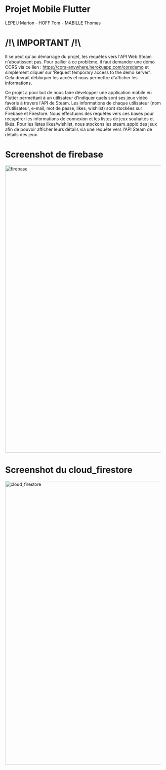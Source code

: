 # Projet Mobile Flutter
LEPEU Marion - HOFF Tom - MABILLE Thomas

# /!\ IMPORTANT /!\
Il se peut qu'au démarrage du projet, les requêtes vers l'API Web Steam n'aboutissent pas. Pour pallier à ce problème, il faut demander une démo CORS via ce lien : https://cors-anywhere.herokuapp.com/corsdemo et simplement cliquer sur 'Request temporary access to the demo server'. Cela devrait débloquer les accès et nous permettre d'afficher les informations.

Ce projet a pour but de nous faire développer une application mobile en Flutter permettant à un utilisateur d'indiquer quels sont ses jeux vidéo favoris à travers l'API de Steam. Les informations de chaque utilisateur (nom d'utilisateur, e-mail, mot de passe, likes, wishlist) sont stockées sur Firebase et Firestore. Nous effectuons des requêtes vers ces bases pour récupérer les informations de connexion et les listes de jeux souhaités et likés. Pour les listes likes/wishlist, nous stockons les steam_appid des jeux afin de pouvoir afficher leurs détails via une requête vers l'API Steam de détails des jeux.

# Screenshot de firebase
<img width="927" alt="firebase" src="https://user-images.githubusercontent.com/91416520/224542302-95845b87-f5be-4535-a490-1d12022d5b17.png">

# Screenshot du cloud_firestore
<img width="917" alt="cloud_firestore" src="https://user-images.githubusercontent.com/91416520/224542346-c327a7d1-b372-462f-a929-91ad9faa94f7.png">
